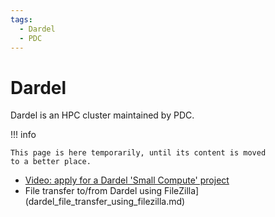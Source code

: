 ```yaml
---
tags:
  - Dardel
  - PDC
---
```


# Dardel

Dardel is an HPC cluster maintained by PDC.

!!! info

    This page is here temporarily, until its content is moved
    to a better place.

- [Video: apply for a Dardel 'Small Compute' project](https://youtu.be/q_GHH1RF-Kg)
- File transfer to/from Dardel using FileZilla](dardel_file_transfer_using_filezilla.md)
